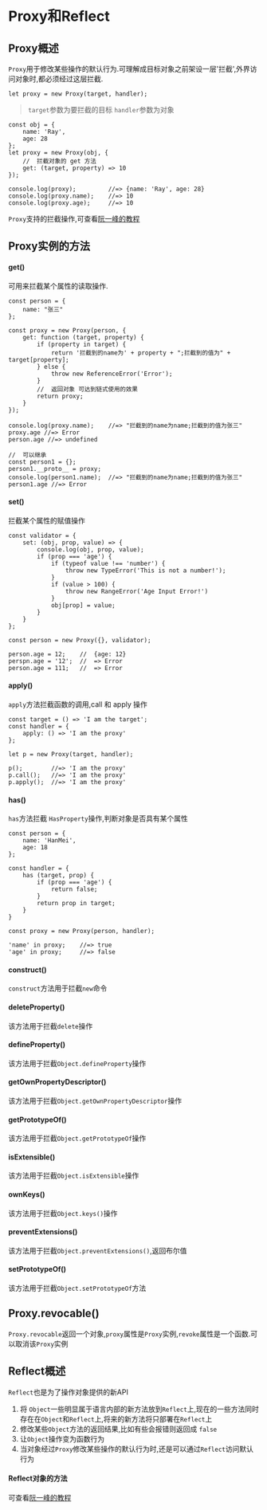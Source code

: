 # Proxy和Reflect

## Proxy概述
`Proxy`用于修改某些操作的默认行为.可理解成目标对象之前架设一层'拦截',外界访问对象时,都必须经过这层拦截.

`let proxy = new Proxy(target, handler);`

> `target`参数为要拦截的目标
> `handler`参数为对象

```
const obj = {
    name: 'Ray',
    age: 28
};
let proxy = new Proxy(obj, {
    //  拦截对象的 get 方法
    get: (target, property) => 10
});

console.log(proxy);         //=> {name: 'Ray', age: 28}
console.log(proxy.name);    //=> 10
console.log(proxy.age);     //=> 10
```

`Proxy`支持的拦截操作,可查看[阮一峰的教程](http://es6.ruanyifeng.com/#docs/proxy)

## Proxy实例的方法

#### get()
可用来拦截某个属性的读取操作.

```
const person = {
    name: "张三"
};

const proxy = new Proxy(person, {
    get: function (target, property) {
        if (property in target) {
            return '拦截到的name为' + property + ";拦截到的值为" + target[property];
        } else {
            throw new ReferenceError('Error');
        }
        //  返回对象 可达到链式使用的效果
        return proxy;
    }
});

console.log(proxy.name);    //=> "拦截到的name为name;拦截到的值为张三"
proxy.age //=> Error
person.age //=> undefined

//  可以继承
const person1 = {};
person1.__proto__ = proxy;
console.log(person1.name);  //=> "拦截到的name为name;拦截到的值为张三"
person1.age //=> Error
```

#### set()
拦截某个属性的赋值操作

```
const validator = {
    set: (obj, prop, value) => {
        console.log(obj, prop, value);
        if (prop === 'age') {
            if (typeof value !== 'number') {
                throw new TypeError('This is not a number!');
            }
            if (value > 100) {
                throw new RangeError('Age Input Error!')
            }
            obj[prop] = value;
        }
    }
};

const person = new Proxy({}, validator);

person.age = 12;    //  {age: 12}
perspn.age = '12';  //  => Error
person.age = 111;   //  => Error
```

#### apply()
`apply`方法拦截函数的调用,call 和 apply 操作

```
const target = () => 'I am the target';
const handler = {
    apply: () => 'I am the proxy'
};

let p = new Proxy(target, handler);

p();        //=> 'I am the proxy'
p.call();   //=> 'I am the proxy'
p.apply();  //=> 'I am the proxy'
```

#### has()
`has`方法拦截 `HasProperty`操作,判断对象是否具有某个属性
```
const person = {
    name: 'HanMei',
    age: 18
};

const handler = {
    has (target, prop) {
        if (prop === 'age') {
            return false;
        }
        return prop in target;
    }
}

const proxy = new Proxy(person, handler);

'name' in proxy;    //=> true
'age' in proxy;     //=> false
```

#### construct()
`construct`方法用于拦截`new`命令

#### deleteProperty()
该方法用于拦截`delete`操作

#### defineProperty()
该方法用于拦截`Object.defineProperty`操作

#### getOwnPropertyDescriptor()
该方法用于拦截`Object.getOwnPropertyDescriptor`操作

#### getPrototypeOf()
该方法用于拦截`Object.getPrototypeOf`操作

#### isExtensible()
该方法用于拦截`Object.isExtensible`操作

#### ownKeys()
该方法用于拦截`Object.keys()`操作

#### preventExtensions()
该方法用于拦截`Object.preventExtensions()`,返回布尔值

#### setPrototypeOf()
该方法用于拦截`Object.setPrototypeOf`方法

## Proxy.revocable()
`Proxy.revocable`返回一个对象,`proxy`属性是`Proxy`实例,`revoke`属性是一个函数.可以取消该`Proxy`实例

## Reflect概述
`Reflect`也是为了操作对象提供的新API

1. 将 `Object`一些明显属于语言内部的新方法放到`Reflect`上,现在的一些方法同时存在在`Object`和`Reflect`上,将来的新方法将只部署在`Reflect`上
2. 修改某些`Object`方法的返回结果,比如有些会报错则返回成 `false`
3. 让`Object`操作变为函数行为
4. 当对象经过`Proxy`修改某些操作的默认行为时,还是可以通过`Reflect`访问默认行为

#### Reflect对象的方法 
可查看[阮一峰的教程](http://es6.ruanyifeng.com/#docs/proxy)
